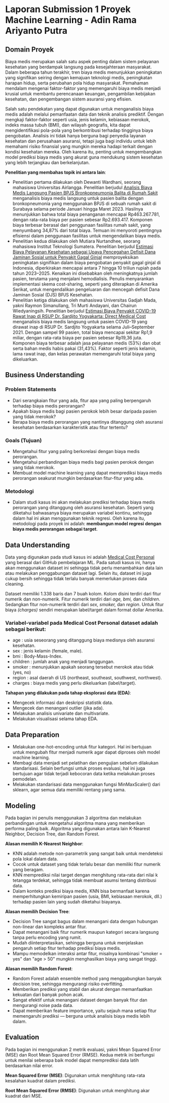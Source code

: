 # Laporan Submission 1 Proyek Machine Learning - Adin Rama Ariyanto Putra

## Domain Proyek

Biaya medis merupakan salah satu aspek penting dalam sistem pelayanan kesehatan yang berdampak langsung pada kesejahteraan masyarakat. Dalam beberapa tahun terakhir, tren biaya medis menunjukkan peningkatan yang signifikan seiring dengan kemajuan teknologi medis, peningkatan harapan hidup, serta perubahan pola hidup masyarakat. Pemahaman mendalam mengenai faktor-faktor yang memengaruhi biaya medis menjadi krusial untuk membantu perencanaan keuangan, pengambilan kebijakan kesehatan, dan pengembangan sistem asuransi yang efisien.

Salah satu pendekatan yang dapat digunakan untuk menganalisis biaya medis adalah melalui pemanfaatan data dan teknik analisis prediktif. Dengan mengkaji faktor-faktor seperti usia, jenis kelamin, kebiasaan merokok, indeks massa tubuh (BMI), dan wilayah geografis, kita dapat mengidentifikasi pola-pola yang berkontribusi terhadap tingginya biaya pengobatan. Analisis ini tidak hanya berguna bagi penyedia layanan kesehatan dan perusahaan asuransi, tetapi juga bagi individu untuk lebih memahami risiko finansial yang mungkin mereka hadapi terkait dengan kondisi kesehatan mereka. Oleh karena itu, penting untuk mengembangkan model prediksi biaya medis yang akurat guna mendukung sistem kesehatan yang lebih terjangkau dan berkelanjutan.

**Penelitian yang membahas topik ini antara lain**:
- Penelitian pertama dilakukan oleh Dewanti Wardhani, seorang mahasiswa Universitas Airlangga. Penelitian berjudul [Analisis Biaya Medis Langsung Pasien BPJS Bronkopneumonia Balita di Rumah Sakit](https://unair.ac.id/analisis-biaya-medis-langsung-pasien-bpjs-bronkopneumonia-balita-di-rumah-sakit) menganalisis biaya medis langsung untuk pasien balita dengan bronkopneumonia yang menggunakan BPJS di sebuah rumah sakit di Surabaya selama periode Januari hingga Maret 2023. Hasilnya menunjukkan bahwa total biaya penanganan mencapai Rp463.267.781, dengan rata-rata biaya per pasien sebesar Rp2.693.417. Komponen biaya terbesar berasal dari penggunaan fasilitas rumah sakit, yang menyumbang 34,87% dari total biaya. Temuan ini menyoroti pentingnya efisiensi dalam penggunaan fasilitas untuk mengendalikan biaya medis.​
- Penelitian kedua dilakukan oleh Mutiara Nurtandhee, seorang mahasiswa Institut Teknologi Sumatera. Penelitian berjudul [Estimasi Biaya Pelayanan Kesehatan sebagai Upaya Pencegahan Defisit Dana Jaminan Sosial untuk Penyakit Gagal Ginjal](https://jurnal-jkn.bpjs-kesehatan.go.id/index.php/jjkn/article/view/104) memproyeksikan peningkatan signifikan dalam biaya pengobatan penyakit gagal ginjal di Indonesia, diperkirakan mencapai antara 7 hingga 10 triliun rupiah pada tahun 2023–2025. Kenaikan ini disebabkan oleh meningkatnya jumlah pasien, terutama yang menjalani hemodialisis. Penulis menyarankan implementasi skema cost-sharing, seperti yang diterapkan di Amerika Serikat, untuk mengendalikan pengeluaran dan mencegah defisit Dana Jaminan Sosial (DJS) BPJS Kesehatan.
- Penelitian ketiga dilakukan oleh mahasiswa Universitas Gadjah Mada, yakni Raymon Simanullang, Tri Murti Andayani, dan Chairun Wiedyaningsih. Penelitian berjudul [Estimasi Biaya Penyakit COVID-19 Rawat Inap di RSUP Dr. Sardjito Yogyakarta: Direct Medical Cost](https://jurnal.ugm.ac.id/majalahfarmaseutik/article/view/83529/38031) menganalisis biaya medis langsung untuk pasien COVID-19 yang dirawat inap di RSUP Dr. Sardjito Yogyakarta selama Juli–September 2021. Dengan sampel 99 pasien, total biaya mencapai sekitar Rp1,9 miliar, dengan rata-rata biaya per pasien sebesar Rp19,36 juta. Komponen biaya terbesar adalah jasa pelayanan medis (53%) dan obat serta bahan medis habis pakai (31,43%). Faktor seperti jenis kelamin, lama rawat inap, dan kelas perawatan memengaruhi total biaya yang dikeluarkan.

## Business Understanding

### Problem Statements

- Dari serangkaian fitur yang ada, fitur apa yang paling berpengaruh terhadap biaya medis perorangan?
- Apakah biaya medis bagi pasien perokok lebih besar daripada pasien yang tidak merokok?
- Berapa biaya medis perorangan yang nantinya ditanggung oleh asuransi kesehatan berdasarkan karakteristik atau fitur tertentu?

### Goals (Tujuan)

- Mengetahui fitur yang paling berkorelasi dengan biaya medis perorangan.
- Mengetahui perbandingan biaya medis bagi pasien perokok dengan yang tidak merokok.
- Membuat model machine learning yang dapat memprediksi biaya medis perorangan seakurat mungkin berdasarkan fitur-fitur yang ada.

### Metodologi

- Dalam studi kasus ini akan melakukan prediksi terhadap biaya medis perorangan yang ditanggung oleh asuransi kesehatan. Seperti yang diketahui bahwasanya biaya merupakan variabel kontinu, sehingga dalam hal ini akan menggunakan teknik regresi. Oleh karena itu, metodologi pada proyek ini adalah: **membangun model regresi dengan biaya medis perorangan sebagai target**.

## Data Understanding

Data yang digunakan pada studi kasus ini adalah [Medical Cost Personal](https://raw.githubusercontent.com/stedy/Machine-Learning-with-R-datasets/master/insurance.csv) yang berasal dari GitHub pembelajaran ML. Pada satudi kasus ini, hanya akan menggunakan dataset ini sehingga tidak perlu menambahkan data lain atau melakukan penggabungan dataset lagi. Selain itu, dataset ini juga cukup bersih sehingga tidak terlalu banyak memerlukan proses data cleaning.

Dataset memiliki 1.338 baris dan 7 buah kolom. Kolom disini terdiri dari fitur numerik dan non-numerik. Fitur numerik terdiri dari *age, bmi,* dan *children*. Sedangkan fitur non-numerik terdiri dari *sex, smoker,* dan *region*. Untuk fitur biaya *(charges)* sendiri merupakan label/target dalam format dollar Amerika.

### Variabel-variabel pada Medical Cost Personal dataset adalah sebagai berikut:
- age : usia seseorang yang ditanggung biaya medisnya oleh asuransi kesehatan.
- sex : jenis kelamin (female, male).
- bmi : Body-Mass-Index.
- children : jumlah anak yang menjadi tanggungan.
- smoker : menunjukkan apakah seorang tersebut merokok atau tidak (yes, no)
- region : asal daerah di US (northeast, southeast, southwest, northwest).
- charges : biaya medis yang perlu dikeluarkan (label/target).

**Tahapan yang dilakukan pada tahap eksplorasi data (EDA)**:
- Mengecek informasi dan deskripsi statistik data.
- Mengecek dan menangani outlier (jika ada).
- Melakukan analisis univariate dan multivariate.
- Melakukan visualisasi selama tahap EDA.

## Data Preparation

- Melakukan one-hot-encoding untuk fitur kategori. Hal ini bertujuan untuk mengubah fitur menjadi numerik agar dapat diproses oleh model machine learning.
- Membagi data menjadi set pelatihan dan pengujian sebelum dilakukan standarisasi. Selain berfungsi untuk proses evaluasi, hal ini juga bertujuan agar tidak terjadi kebocoran data ketika melakukan proses pemodelan.
- Melakukan standarisasi data menggunakan fungsi MinMaxScaler() dari sklearn, agar semua data memiliki rentang yang sama.

## Modeling
Pada bagian ini penulis menggunakan 3 algoritma dan melakukan perbandingan untuk mengetahui algoritma mana yang memberikan performa paling baik. Algoritma yang digunakan antara lain K-Nearest Neighbor, Decision Tree, dan Random Forest.

**Alasan memilih K-Nearest Neighbor**: 
- KNN adalah metode non-parametrik yang sangat baik untuk mendeteksi pola lokal dalam data.
- Cocok untuk dataset yang tidak terlalu besar dan memiliki fitur numerik yang beragam.
- KNN memprediksi nilai target dengan menghitung rata-rata dari nilai k tetangga terdekat, sehingga tidak membuat asumsi tentang distribusi data.
- Dalam konteks prediksi biaya medis, KNN bisa bermanfaat karena memperhitungkan kemiripan pasien (usia, BMI, kebiasaan merokok, dll.) terhadap pasien lain yang sudah diketahui biayanya.

**Alasan memilih Decision Tree**:
- Decision Tree sangat bagus dalam menangani data dengan hubungan non-linear dan kompleks antar fitur.
- Dapat menangani baik fitur numerik maupun kategori secara langsung tanpa perlu encoding yang rumit.
- Mudah diinterpretasikan, sehingga berguna untuk menjelaskan pengaruh setiap fitur terhadap prediksi biaya medis.
- Mampu memodelkan interaksi antar fitur, misalnya kombinasi "smoker = yes" dan "age > 50" mungkin menghasilkan biaya yang sangat tinggi.

**Alasan memilih Random Forest**:
- Random Forest adalah ensemble method yang menggabungkan banyak decision tree, sehingga mengurangi risiko overfitting.
- Memberikan prediksi yang stabil dan akurat dengan memanfaatkan kekuatan dari banyak pohon acak.
- Sangat efektif untuk menangani dataset dengan banyak fitur dan mengurangi noise pada data.
- Dapat memberikan feature importance, yaitu sejauh mana setiap fitur memengaruhi prediksi — berguna untuk analisis biaya medis lebih dalam.

## Evaluation
Pada bagian ini menggunakan 2 metrik evaluasi, yakni Mean Squared Error (MSE) dan Root Mean Squared Error (RMSE). Kedua metrik ini berfungsi untuk menilai seberapa baik model dapat memprediksi data latih berdasarkan nilai error.

**Mean Squared Error (MSE)**: Digunakan untuk menghitung rata-rata kesalahan kuadrat dalam prediksi.

**Root Mean Squared Error (RMSE)**: Digunakan untuk menghitung akar kuadrat dari MSE.
